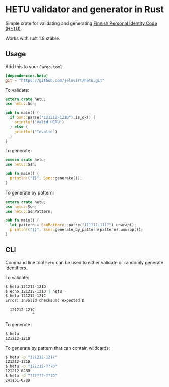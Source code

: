 # HETU validator and generator in Rust

Simple crate for validating and generating [Finnish Personal Identity Code (HETU)][1].

Works with rust 1.8 stable.

## Usage

Add this to your `Cargo.toml`

```toml
[dependencies.hetu]
git = "https://github.com/jelovirt/hetu.git"
```

To validate:

```rust
extern crate hetu;
use hetu::Ssn;

pub fn main() {
  if Ssn::parse("121212-121D").is_ok() {
    println!("Valid HETU")
  } else {
    println!("Invalid")
  }
}
```

To generate:

```rust
extern crate hetu;
use hetu::Ssn;

pub fn main() {
  println!("{}", Ssn::generate());
}
```

To generate by pattern:

```rust
extern crate hetu;
use hetu::Ssn;
use hetu::SsnPattern;

pub fn main() {
  let pattern = SsnPattern::parse("111111-111?").unwrap();
  println!("{}", Ssn::generate_by_pattern(pattern).unwrap());
}
```

## CLI

Command line tool `hetu` can be used to either validate or randomly generate
identifiers.

To validate:

```bash
$ hetu 121212-121D
$ echo 121212-121D | hetu -
$ hetu 121212-121C
Error: Invalid checksum: expected D
  
  121212-121C
            ^
```

To generate:

```bash
$ hetu
121212-121D
```

To generate by pattern that can contain wildcards:

```bash
$ hetu -p "121212-121?"
121212-121D
$ hetu -p "121212-???D"
121212-028D
$ hetu -p "??????-???D"
241151-028D
```

[1]: https://en.wikipedia.org/wiki/National_identification_number#Finland

